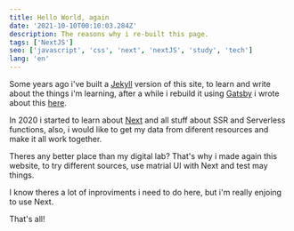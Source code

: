 ```yaml
---
title: Hello World, again
date: '2021-10-10T00:10:03.284Z'
description: The reasons why i re-built this page.
tags: ['NextJS']
seo: ['javascript', 'css', 'next', 'nextJS', 'study', 'tech']
lang: 'en'
---
```


Some years ago i've built a [Jekyll](https://jekyllrb.com/) version of this site, to learn and write about the things i'm learning, after a while i rebuild it using [Gatsby](https://www.gatsbyjs.com/) i wrote about this [here](https://www.gianw.com/posts/hello-world).

In 2020 i started to learn about [Next](https://nextjs.org/) and all stuff about SSR and Serverless functions, also, i would like to get my data from diferent resources and make it all work together.

Theres any better place than my digital lab? That's why i made again this website, to try different sources, use matrial UI with Next and test may things.

I know theres a lot of inproviments i need to do here, but i'm really enjoing to use Next.

That's all!


